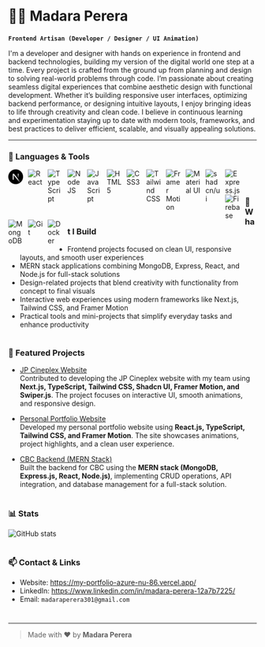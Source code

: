 # 👩‍💻 Madara Perera

**`Frontend Artisan (Developer / Designer / UI Animation)`**

I'm a developer and designer with hands on experience in frontend and backend technologies, building my version of the digital world one step at a time. Every project is crafted from the ground up from planning and design to solving real-world problems through code. I’m passionate about creating seamless digital experiences that combine aesthetic design with functional development. Whether it’s building responsive user interfaces, optimizing backend performance, or designing intuitive layouts, I enjoy bringing ideas to life through creativity and clean code. I believe in continuous learning and experimentation staying up to date with modern tools, frameworks, and best practices to deliver efficient, scalable, and visually appealing solutions.

---

### 🧰 Languages & Tools

<img align="left" alt="NextJS" width="30px" style="padding-right:10px;" src="https://raw.githubusercontent.com/devicons/devicon/master/icons/nextjs/nextjs-original.svg"/>
<img align="left" alt="React" width="30px" style="padding-right:10px;" src="https://cdn.jsdelivr.net/gh/devicons/devicon/icons/react/react-original.svg"/>
<img align="left" alt="TypeScript" width="30px" style="padding-right:10px;" src="https://cdn.jsdelivr.net/gh/devicons/devicon/icons/typescript/typescript-plain.svg"/>
<img align="left" alt="NodeJS" width="30px" style="padding-right:10px;" src="https://cdn.jsdelivr.net/gh/devicons/devicon/icons/nodejs/nodejs-original.svg"/>
<img align="left" alt="JavaScript" width="30px" style="padding-right:10px;" src="https://cdn.jsdelivr.net/gh/devicons/devicon/icons/javascript/javascript-plain.svg"/>
<img align="left" alt="HTML5" width="30px" style="padding-right:10px;" src="https://cdn.jsdelivr.net/gh/devicons/devicon/icons/html5/html5-plain.svg"/>
<img align="left" alt="CSS3" width="30px" style="padding-right:10px;" src="https://cdn.jsdelivr.net/gh/devicons/devicon/icons/css3/css3-plain.svg"/>
<img align="left" alt="Tailwind CSS" width="30px" style="padding-right:10px;" src="https://www.vectorlogo.zone/logos/tailwindcss/tailwindcss-icon.svg"/>
<img align="left" alt="Framer Motion" width="30px" style="padding-right:10px;" src="https://cdn.worldvectorlogo.com/logos/framer-motion.svg"/>
<img align="left" alt="Material UI" width="30px" style="padding-right:10px;" src="https://cdn.jsdelivr.net/gh/devicons/devicon/icons/materialui/materialui-original.svg"/>
<img align="left" alt="shadcn/ui" width="30px" style="padding-right:10px;" src="https://raw.githubusercontent.com/shadcn/ui/main/apps/www/public/android-chrome-192x192.png"/>
<img align="left" alt="Express.js" width="30px" style="padding-right:10px;" src="https://cdn.jsdelivr.net/gh/devicons/devicon/icons/express/express-original.svg"/>
<img align="left" alt="Firebase" width="30px" style="padding-right:10px;" src="https://cdn.jsdelivr.net/gh/devicons/devicon/icons/firebase/firebase-plain.svg"/>
<img align="left" alt="MongoDB" width="30px" style="padding-right:10px;" src="https://cdn.jsdelivr.net/gh/devicons/devicon/icons/mongodb/mongodb-original.svg"/>
<img align="left" alt="Git" width="30px" style="padding-right:10px;" src="https://cdn.jsdelivr.net/gh/devicons/devicon/icons/git/git-original.svg"/>
<img align="left" alt="Docker" width="30px" style="padding-right:10px;" src="https://cdn.jsdelivr.net/gh/devicons/devicon/icons/docker/docker-plain.svg"/>
<br />

#

### 🔭 What I Build

- Frontend projects focused on clean UI, responsive layouts, and smooth user experiences  
- MERN stack applications combining MongoDB, Express, React, and Node.js for full-stack solutions  
- Design-related projects that blend creativity with functionality from concept to final visuals  
- Interactive web experiences using modern frameworks like Next.js, Tailwind CSS, and Framer Motion  
- Practical tools and mini-projects that simplify everyday tasks and enhance productivity


#

### 🧩 Featured Projects

- [JP Cineplex Website](https://jpcineplex.com/)  
  Contributed to developing the JP Cineplex website with my team using **Next.js, TypeScript, Tailwind CSS, Shadcn UI, Framer Motion, and Swiper.js**. The project focuses on interactive UI, smooth animations, and responsive design.

- [Personal Portfolio Website](https://github.com/MadaraUI/my-portfolio)  
  Developed my personal portfolio website using **React.js, TypeScript, Tailwind CSS, and Framer Motion**. The site showcases animations, project highlights, and a clean user experience.

- [CBC Backend (MERN Stack)](https://github.com/MadaraUI/cbc-backend)  
  Built the backend for CBC using the **MERN stack (MongoDB, Express.js, React, Node.js)**, implementing CRUD operations, API integration, and database management for a full-stack solution.

#

### 📊 Stats

![GitHub stats](https://github-readme-stats.vercel.app/api?username=MadaraUI&show_icons=true&theme=gruvbox)

#

### 📫 Contact & Links

- Website: https://my-portfolio-azure-nu-86.vercel.app/
- LinkedIn: https://www.linkedin.com/in/madara-perera-12a7b7225/
- Email: `madaraperera301@gmail.com`
  
#

<!--
<details>
 <summary><h3>👨‍💻 My Coding Journey</h3></summary>
I started my coding journey as a curious developer eager to explore both the creative and technical sides of software. I began by learning the fundamentals of web development HTML, CSS, and JavaScript and quickly expanded into frontend frameworks, backend technologies, and design principles. Over time, I gained hands-on experience building **frontend projects, MERN stack applications, and design-focused web solutions**. Each project taught me something new about creating seamless user experiences, writing clean code, and solving real-world problems. Alongside coding, I’ve developed a passion for design, animations, and interactive interfaces using tools like **Tailwind CSS, Framer Motion, and Shadcn UI**. I’ve contributed to team projects like the **JP Cineplex website** and built my **personal portfolio**, learning how to combine creativity with technical precision. Every project I take on is an opportunity to learn, improve, and challenge myself. My journey is ongoing — I’m always experimenting, building, and refining my skills to craft meaningful digital experiences.  

</details>
-->
---

> Made with ❤️ by **Madara Perera**



